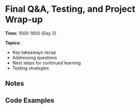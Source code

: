 # Final Q&A, Testing, and Project Wrap-up

**Time:** 1500-1600 (Day 2)

**Topics:**
- Key takeaways recap
- Addressing questions
- Next steps for continued learning
- Testing strategies

## Notes

## Code Examples 